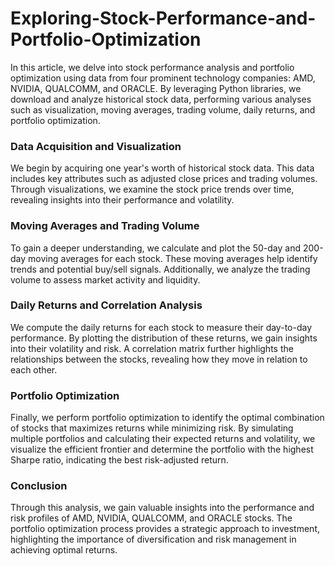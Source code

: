 # Exploring-Stock-Performance-and-Portfolio-Optimization

In this article, we delve into stock performance analysis and portfolio optimization using data from four prominent technology companies: AMD, NVIDIA, QUALCOMM, and ORACLE. By leveraging Python libraries, we download and analyze historical stock data, performing various analyses such as visualization, moving averages, trading volume, daily returns, and portfolio optimization.

### Data Acquisition and Visualization

We begin by acquiring one year's worth of historical stock data. This data includes key attributes such as adjusted close prices and trading volumes. Through visualizations, we examine the stock price trends over time, revealing insights into their performance and volatility.

### Moving Averages and Trading Volume

To gain a deeper understanding, we calculate and plot the 50-day and 200-day moving averages for each stock. These moving averages help identify trends and potential buy/sell signals. Additionally, we analyze the trading volume to assess market activity and liquidity.

### Daily Returns and Correlation Analysis

We compute the daily returns for each stock to measure their day-to-day performance. By plotting the distribution of these returns, we gain insights into their volatility and risk. A correlation matrix further highlights the relationships between the stocks, revealing how they move in relation to each other.

### Portfolio Optimization

Finally, we perform portfolio optimization to identify the optimal combination of stocks that maximizes returns while minimizing risk. By simulating multiple portfolios and calculating their expected returns and volatility, we visualize the efficient frontier and determine the portfolio with the highest Sharpe ratio, indicating the best risk-adjusted return.

### Conclusion

Through this analysis, we gain valuable insights into the performance and risk profiles of AMD, NVIDIA, QUALCOMM, and ORACLE stocks. The portfolio optimization process provides a strategic approach to investment, highlighting the importance of diversification and risk management in achieving optimal returns.
